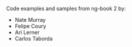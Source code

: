 Code examples and samples from ng-book 2 by: 
- Nate Murray 
- Felipe Coury
- Ari Lerner
- Carlos Taborda